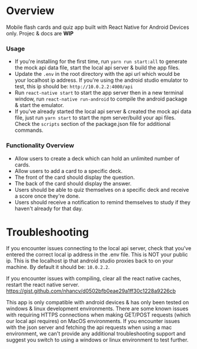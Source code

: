 # Overview
Mobile flash cards and quiz app built with React Native for Android Devices only.  Projec & docs are **WIP**

### Usage
- If you're installing for the first time, run `yarn run start:all` to generate the mock api data file, start the local api server & build the app files.
- Update the `.env` in the root directory with the api url which would be your localhost ip address.  If you're using the android studio emulator to test, this ip should be:  `http://10.0.2.2:4000/api`
- Run `react-native start` to start the app server then in a new terminal window, run `react-native run-android` to compile the android package & start the emulator.
- If you've already started the local api server & created the mock api data file, just run `yarn start` to start the npm server/build your api files. Check the `scripts` section of the package.json file for additional commands.

### Functionality Overview
- Allow users to create a deck which can hold an unlimited number of cards.
- Allow users to add a card to a specific deck.
- The front of the card should display the question.
- The back of the card should display the answer.
- Users should be able to quiz themselves on a specific deck and receive a score once they're done.
- Users should receive a notification to remind themselves to study if they haven't already for that day.


# Troubleshooting
If you encounter issues connecting to the local api server, check that you've entered the correct local ip address in the .env file.  This is NOT your public ip.  This is the localhost ip that android studio proxies back to on your machine.  By default it should be:  `10.0.2.2`.


If you encounter issues with compiling, clear all the react native caches, restart the react native server.  
https://gist.github.com/nhancv/d0502bfb0eae29a1ff30c1228a9226cb


This app is only compatible with android devices & has only been tested on windows & linux development environments.  There are some known issues with requiring HTTPS connections when making GET/POST requests (which our local api requires) on MacOS environments.  If you encounter issues with the json server and fetching the api requests when using a mac environment, we can't provide any additional troubleshooting support and suggest you switch to using a windows or linux environment to test further.

